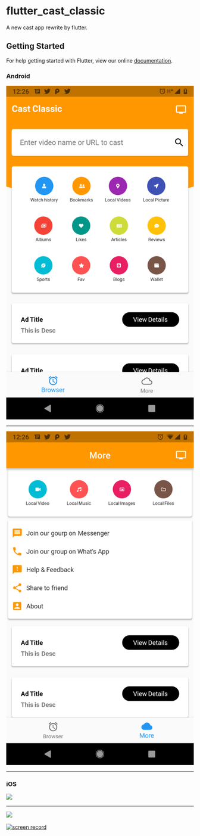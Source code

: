 # flutter_cast_classic

A new cast app rewrite by flutter.

## Getting Started

For help getting started with Flutter, view our online
[documentation](https://flutter.io/).

### Android

![](./screenshot/tab_browser.png)

---

![](./screenshot/tab_more.png)

---

### iOS

![](https://ws1.sinaimg.cn/large/0069RVTdgy1fuo5uvyldyj30b90m3mxf.jpg)

---

![](https://ws4.sinaimg.cn/large/0069RVTdly1fuo5vgpsfmj30b90m33yr.jpg)




[![screen record](https://ws1.sinaimg.cn/large/0069RVTdly1fuo5l037g8j30yc0pyjt7.jpg)](./screenshot/video_record.mp4)
